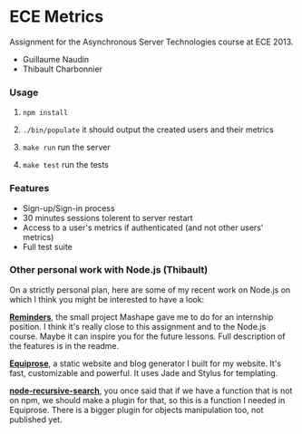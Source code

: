 # ECE Metrics

Assignment for the Asynchronous Server Technologies course at ECE 2013.

- Guillaume Naudin
- Thibault Charbonnier

### Usage

1. `npm install`

2. `./bin/populate` it should output the created users and their metrics

3. `make run` run the server

4. `make test` run the tests

### Features

- Sign-up/Sign-in process
- 30 minutes sessions tolerent to server restart
- Access to a user's metrics if authenticated (and not other users' metrics)
- Full test suite

### Other personal work with Node.js (Thibault)

On a strictly personal plan, here are some of my recent work on Node.js on which I think you might be interested to have a look:

**[Reminders](https://github.com/thibaultCha/Reminders)**, the small project Mashape gave me to do for an internship position. I think it's really close to this assignment and to the Node.js course. Maybe it can inspire you for the future lessons. Full description of the features is in the readme.

**[Equiprose](http://www.equiprose.org/)**, a static website and blog generator I built for my website. It's fast, customizable and powerful. It uses Jade and Stylus for templating.

**[node-recursive-search](https://github.com/thibaultCha/node-recursive-search)**, you once said that if we have a function that is not on npm, we should make a plugin for that, so this is a function I needed in Equiprose. There is a bigger plugin for objects manipulation too, not published yet.
